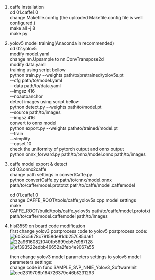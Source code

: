 
1. caffe installation  
	cd 01.caffe1.0  
	change Makefile.config (the uploaded Makefile.config file is well configured.)  
	make all -j 8  
	make py  
	  
2. yolov5 model training(Anaconda in recommended)  
	cd 02.yolov5  
	modify model.yaml  
		change nn.Upsample to nn.ConvTranspose2d  
	modify data.yaml  
	training using script bellow  
		python train.py --weights path/to/pretrained/yolov5s.pt   
						--cfg path/to/model.yaml  
						--data path/to/data.yaml  
						--imgsz 416  
						--noautoanchor  
	detect images using script bellow  
		python detect.py --weights path/to/model.pt  
						 --source path/to/images  
						 --imgsz 416  
	convert to onnx model  
		python export.py --weights path/to/trained/model.pt  
						 --train  
						 --simplify  
						 --opset 10  
	check the uniformity of pytorch output and onnx output  
		python onnx_forward.py path/to/onnx/model.onnx path/to/images  
		
3. caffe model export & detect  
	cd 03.onnx2caffe  
	change path settings in convertCaffe.py  
	python convertCaffe.py path/to/onnx/model.onnx path/to/caffe/model.prototxt path/to/caffe/model.caffemodel  
	
	cd 01.caffe1.0  
	change CAFFE_ROOT/tools/caffe_yolov5s.cpp model settings  
	make   
	CAFFE_ROOT/build/tools/caffe_yolov5s path/to/caffe/model.prototxt path/to/caffe/model.caffemodel path/to/images  
	
4. hisi3559 on board code modification  
	first change yolov3 postprocess code to yolov5 postprocess code:  
  ![6053c5678c79158de81db257085da6f](https://user-images.githubusercontent.com/15936220/172119359-fea56e23-0cac-4f24-b956-cecfcb1da623.png)
![22a9616082f040fb5699cb57e987f28](https://user-images.githubusercontent.com/15936220/172119381-13f8159e-69ff-4a5c-aad2-ccfd47b2e4e9.png)
![ef393522edbb46652a2feb4e9067a55](https://user-images.githubusercontent.com/15936220/172119436-db790f17-f039-4003-8cd2-eb28deeade60.png)

	
	then change yolov3 model parameters settings to yolov5 model parameters settings:  
	change code in func SAMPLE_SVP_NNIE_Yolov3_SoftwareInit  
  ![ced2319708b164726379e46b8231293](https://user-images.githubusercontent.com/15936220/172119493-8f1395ff-6380-4496-ac8b-abd2d8151137.png)
